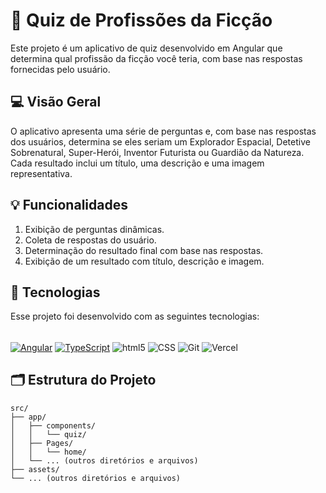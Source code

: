 # 📌 Quiz de Profissões da Ficção

Este projeto é um aplicativo de quiz desenvolvido em Angular que determina qual profissão da ficção você teria, com base nas respostas fornecidas pelo usuário.

## 💻 Visão Geral

O aplicativo apresenta uma série de perguntas e, com base nas respostas dos usuários, determina se eles seriam um Explorador Espacial, Detetive Sobrenatural, Super-Herói, Inventor Futurista ou Guardião da Natureza. Cada resultado inclui um título, uma descrição e uma imagem representativa.

## 💡 Funcionalidades

1. Exibição de perguntas dinâmicas.
2. Coleta de respostas do usuário.
3. Determinação do resultado final com base nas respostas.
4. Exibição de um resultado com título, descrição e imagem.

## 🚀 Tecnologias
Esse projeto foi desenvolvido com as seguintes tecnologias:

<div style="diplay: inline_block"><br/>
<a href="#"><img align="center" alt="Angular" src="https://img.shields.io/badge/Angular-DD0031?style=for-the-badge&logo=angular&logoColor=white"/></a>
<a href="#"><img align="center" alt="TypeScript" src="https://img.shields.io/badge/TypeScript-007ACC?style=for-the-badge&logo=typescript&logoColor=white"/></a>
<img align="center" alt="html5" src="https://img.shields.io/badge/HTML5-E34F26?style=for-the-badge&logo=html5&logoColor=white" />
<img align="center" alt="CSS" src="https://img.shields.io/badge/CSS3-1572B6?style=for-the-badge&logo=css3&logoColor=white" />
<img align="center" alt="Git" src="https://img.shields.io/badge/git-%23F05033.svg?style=for-the-badge&logo=git&logoColor=white"/>
<img align="center" alt="Vercel" src="https://img.shields.io/badge/vercel-%23000000.svg?style=for-the-badge&logo=vercel&logoColor=white"/>

## 🗂️ Estrutura do Projeto
```
src/
├── app/
│   ├── components/
│   │   └── quiz/
│   ├── Pages/
│   │   └── home/
│   └── ... (outros diretórios e arquivos)
├── assets/
└── ... (outros diretórios e arquivos)
```
